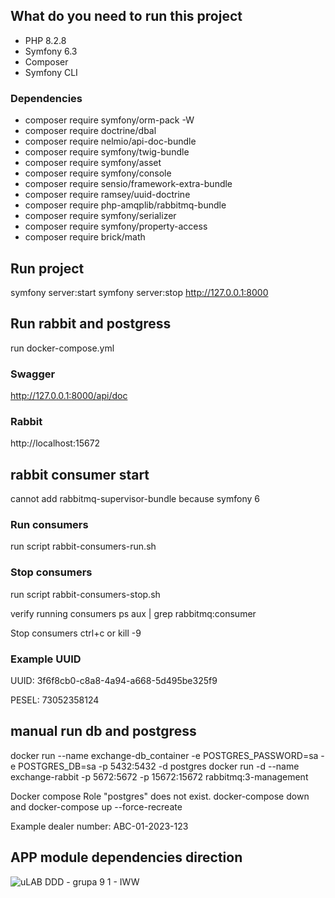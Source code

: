 
## What do you need to run this project
- PHP 8.2.8
- Symfony 6.3
- Composer 
- Symfony CLI

### Dependencies 
- composer require symfony/orm-pack -W
- composer require doctrine/dbal
- composer require nelmio/api-doc-bundle 
- composer require symfony/twig-bundle 
- composer require symfony/asset
- composer require symfony/console
- composer require sensio/framework-extra-bundle 
- composer require ramsey/uuid-doctrine
- composer require php-amqplib/rabbitmq-bundle
- composer require symfony/serializer
- composer require symfony/property-access
- composer require brick/math


## Run project 
symfony server:start
symfony server:stop
http://127.0.0.1:8000


## Run rabbit and postgress 
run docker-compose.yml

### Swagger
http://127.0.0.1:8000/api/doc

### Rabbit
http://localhost:15672

## rabbit consumer start
cannot add rabbitmq-supervisor-bundle because symfony 6 

### Run consumers 
run script rabbit-consumers-run.sh

### Stop consumers
run script rabbit-consumers-stop.sh


verify running consumers
ps aux | grep rabbitmq:consumer

Stop consumers
ctrl+c or 
kill -9 <PID>

### Example UUID 

UUID: 3f6f8cb0-c8a8-4a94-a668-5d495be325f9

PESEL: 73052358124

## manual run db and postgress
docker run --name exchange-db_container -e POSTGRES_PASSWORD=sa -e POSTGRES_DB=sa -p 5432:5432 -d postgres
docker run -d --name exchange-rabbit -p 5672:5672 -p 15672:15672 rabbitmq:3-management


Docker compose
Role "postgres" does not exist.
docker-compose down and docker-compose up --force-recreate

Example dealer number: ABC-01-2023-123

## APP module dependencies direction 
![uLAB DDD - grupa 9 1 - IWW](https://github.com/coztymit/advanced-ddd-exchange-java/assets/79380870/c5585e38-0286-4d22-8e5a-072ca3af234e)
